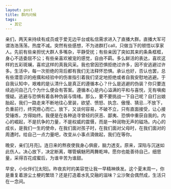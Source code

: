 ```yaml
---
layout: post
title: 群内问候
tags:
  - 其它
---
```



亲们，两天来持续有成员或于爱无边平台或私信需求进入了直播大群。直播大军可谓浩浩荡荡，热度不减。突然有些感想，不为进群打call，只做当下的顿悟以享家人。先前有些亲担忧大群人多嘴杂，平静受扰；有些亲因了突如其来的条条框框，身心不适委屈不公；有些亲喜欢被宠的感觉，自由不羁。多么鲜活的表达，喜欢这样的五彩斑斓，喜欢这样的真我风采。我也曾因恐惧拒绝过许多，因不安逃避过许多。生活中，每一次拒绝的背后都有我们无法释怀恐惧。承认也好，否认也罢，总有些潜意识的疮痍和经验中的伤害指引着我们坚定地拒绝或者自我安慰地逃避。于自我认知中，艰难的是认清什么是真正的遵循本心？什么是逃避的伪装？你只要连续追问自己几个为什么便会有答案。遵循本心是内心溢满的平和与喜悦，无有嗔痴慢疑。逃避与恐惧有着各种伪装与情绪。那么，要不要挑战一下自己呢？自打出娘胎起，我们一路走来不断地往心里装，欲望、愤怒、执念、傲慢、猜忌...不放下，负重前行，终究痨心而亡。放下，又谈何容易，不破不立，只有直面接受，让心接受锤炼，方得始终。我便是在各种追寻曾经的厌恶、鄙夷、恐惧中重获自我的。内心的崛起，不是抗争的力量，不是权威的震慑，而是一种润物无声的磁场。内心的成长，是我们一生的使命，在我们面对孩子时，在我们面对父母时，在我们面对的周遭时。给自己一点力量吧，改变从小事点滴做起，我们在等你。



晚安，亲们[月亮]。连日来的熬夜使我身心俱疲，脑力透支。原来，深陷与沉迷如此伤人。决心放下，决定断离，哪管螭魅罔两舞乾坤。愿你也能善待自己，细思量，采得百花成蜜后，为谁辛苦为谁甜。

早安，小伙伴们[太阳]。昨夜亥时的美容觉让我一早精神焕发。这个夏末周一，你是重复着游尘土梗的繁琐？还是打造着水乳交融的滋味？尘沙聚会偶然成，生活只在一念间。